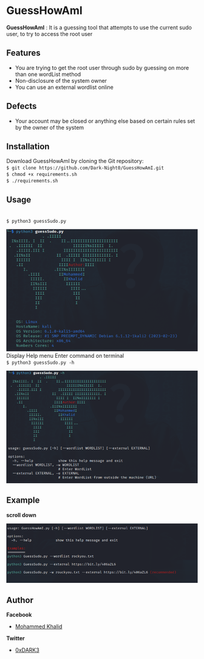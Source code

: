 # GuessHowAmI

**GuessHowAmI** : It is a guessing tool that attempts to use the current sudo user, to try to access the root user


## Features
*	You are trying to get the root user through sudo by guessing on more than one wordList method
*	Non-disclosure of the system owner
*	You can use an external wordlist online


## Defects
* Your account may be closed or anything else based on certain rules set by the owner of the system


## Installation
Download GuessHowAmI by cloning the Git repository:
<br />```$ git clone https://github.com/Dark-Night0/GuessHowAmI.git```
<br />```$ chmod +x requirements.sh```
<br />```$ ./requirements.sh ```

## Usage
<br />```$ python3 guessSudo.py```
<br />

![alt text](.banner.png)
<br />
Display Help menu Enter command on terminal 
<br />```$ python3 guessSudo.py -h```
<br />

![alt text](.help_menu.png)

## Example

**scroll down**

  ![alt text](.Example.png)

## Author

 **Facebook** 
* [Mohammed Khalid](https://www.facebook.com/profile.php?id=100085121092587)

 **Twitter** 
* [0xDARK3](https://twitter.com/0xDARK3)

<br>
